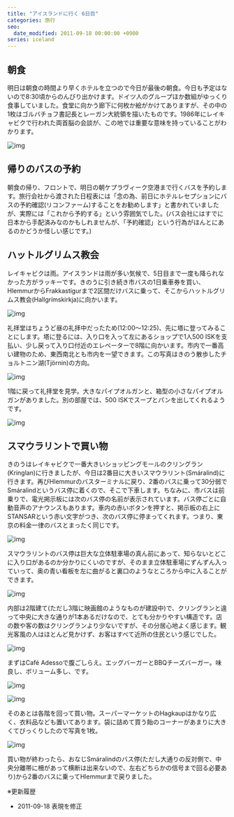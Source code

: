 ```yaml
---
title: "アイスランドに行く 6日目"
categories: 旅行
seo:
  date_modified: 2011-09-18 00:00:00 +0900
series: iceland
---
```


## 朝食

明日は朝食の時間より早くホテルを立つので今日が最後の朝食。今日も予定はないので8:30頃からのんびり出かけます。ドイツ人のグループほか数組がゆっくり食事していました。食堂に向かう廊下に何枚か絵がかけてありますが、その中の1枚はゴルバチョフ書記長とレーガン大統領を描いたものです。1986年にレイキャビクで行われた両首脳の会談が、この地では重要な意味を持っていることがわかります。

![img](img/20110916-001.jpg)

## 帰りのバスの予約

朝食の帰り、フロントで、明日の朝ケプラヴィーク空港まで行くバスを予約します。旅行会社から渡された日程表には「念の為、前日にホテルレセプションにバスの予約確認(リコンファーム)することをお勧めします」と書かれていましたが、実際には「これから予約する」という雰囲気でした。(バス会社にはすでに日本から手配済みなのかもしれませんが、「予約確認」という行為がほんとにあるのかどうか怪しい感じです。)

## ハットルグリムス教会

レイキャビクは雨。アイスランドは雨が多い気候で、5日目まで一度も降られなかった方がラッキーです。きのうに引き続き市バスの1日乗車券を買い、HlemmurからFrakkastígurまで2区間だけバスに乗って、そこからハットルグリムス教会(Hallgrímskirkja)に向かいます。

![img](img/20110916-002.jpg)

礼拝堂はちょうど昼の礼拝中だったため(12:00～12:25)、先に塔に登ってみることにします。塔に登るには、入り口を入って左にあるショップで1人500 ISKを支払い、少し戻って入り口付近のエレベーターで8階に向かいます。市内で一番高い建物のため、東西南北とも市内を一望できます。この写真はきのう散歩したチョルトニン湖(Tjörnin)の方向。

![img](img/20110916-003.jpg)

1階に戻って礼拝堂を見学。大きなパイプオルガンと、箱型の小さなパイプオルガンがありました。別の部屋では、500 ISKでスープとパンを出してくれるようです。

![img](img/20110916-004.jpg)

## スマウラリントで買い物

きのうはレイキャビクで一番大きいショッピングモールのクリングラン(Kringlan)に行きましたが、今日は2番目に大きいスマウラリント(Smáralind)に行きます。再びHlemmurのバスターミナルに戻り、2番のバスに乗って30分弱でSmáralindというバス停に着くので、そこで下車します。ちなみに、市バスは前乗りで、電光掲示板には次のバス停の名前が表示されています。バス停ごとに自動音声のアナウンスもあります。車内の赤いボタンを押すと、掲示板の右上にSTANSARという赤い文字がつき、次のバス停に停まってくれます。つまり、東京の料金一律のバスとまったく同じです。

![img](img/20110916-005.jpg)

スマウラリントのバス停は巨大な立体駐車場の真ん前にあって、知らないとどこに入り口があるのか分かりにくいのですが、そのまま立体駐車場にずんずん入っていって、奥の青い看板を左に曲がると裏口のようなところから中に入ることができます。

![img](img/20110916-006.jpg)

内部は2階建て(ただし3階に映画館のようなものが建設中)で、クリングランと違って中央に大きな通りが1本あるだけなので、とても分かりやすい構造です。店の数や客の数はクリングランより少ないですが、その分居心地よく感じます。観光客風の人はほとんど見かけず、お客はすべて近所の住民という感じでした。

![img](img/20110916-007.jpg)

まずはCafé Adessoで腹ごしらえ。エッグバーガーとBBQチーズバーガー。味良し、ボリューム多し、です。

![img](img/20110916-008.jpg)

![img](img/20110916-009.jpg)

そのあとは各階を回って買い物。スーパーマーケットのHagkaupはかなり広く、衣料品なども置いてあります。袋に詰めて買う飴のコーナーがあまりに大きくてびっくりしたので写真を1枚。

![img](img/20110916-010.jpg)

買い物が終わったら、おなじSmáralindのバス停(ただし大通りの反対側で、中央分離帯に柵があって横断は出来ないので、左右どちらかの信号まで回る必要あり)から2番のバスに乗ってHlemmurまで戻りました。

※更新履歴

- 2011-09-18 表現を修正
